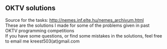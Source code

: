 ## OKTV solutions  
Source for the tasks: http://nemes.inf.elte.hu/nemes_archivum.html  
These are the solutions I made for some of the problems given in past OKTV programming competitions  
If you have some questions, or find some mistakes in the solutions, feel free to email me kreest503(at)gmail.com
